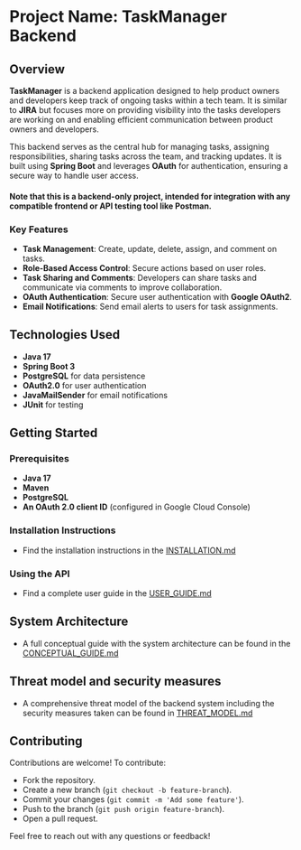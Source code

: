 # Project Name: TaskManager Backend

## Overview

**TaskManager** is a backend application designed to help product owners and developers keep track of ongoing tasks within a tech team. It is similar to **JIRA** but focuses more on providing visibility into the tasks developers are working on and enabling efficient communication between product owners and developers.

This backend serves as the central hub for managing tasks, assigning responsibilities, sharing tasks across the team, and tracking updates. It is built using **Spring Boot** and leverages **OAuth** for authentication, ensuring a secure way to handle user access.

#### Note that this is a backend-only project, intended for integration with any compatible frontend or API testing tool like **Postman**.

### Key Features
- **Task Management**: Create, update, delete, assign, and comment on tasks.
- **Role-Based Access Control**: Secure actions based on user roles.
- **Task Sharing and Comments**: Developers can share tasks and communicate via comments to improve collaboration.
- **OAuth Authentication**: Secure user authentication with **Google OAuth2**.
- **Email Notifications**: Send email alerts to users for task assignments.

## Technologies Used
- **Java 17**
- **Spring Boot 3**
- **PostgreSQL** for data persistence
- **OAuth2.0** for user authentication
- **JavaMailSender** for email notifications
- **JUnit** for testing

## Getting Started

### Prerequisites
- **Java 17**
- **Maven**
- **PostgreSQL**
- **An OAuth 2.0 client ID** (configured in Google Cloud Console)

### Installation Instructions
- Find the installation instructions in the [INSTALLATION.md](docs/INSTALLATION.md)

### Using the API
- Find a complete user guide in the [USER_GUIDE.md](docs/USER_GUIDE.md)


## System Architecture
- A full conceptual guide with the system architecture can be found in the [CONCEPTUAL_GUIDE.md](docs/CONCEPTUAL_GUIDE.md)

## Threat model and security measures
- A comprehensive threat model of the backend system including the security measures taken can be found in [THREAT_MODEL.md](docs/THREAT_MODEL.md)
## Contributing
Contributions are welcome! To contribute:
- Fork the repository.
- Create a new branch (`git checkout -b feature-branch`).
- Commit your changes (`git commit -m 'Add some feature'`).
- Push to the branch (`git push origin feature-branch`).
- Open a pull request.

Feel free to reach out with any questions or feedback!

